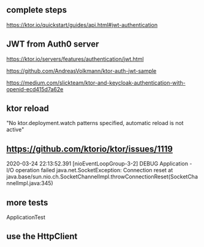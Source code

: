 complete steps
-
https://ktor.io/quickstart/guides/api.html#jwt-authentication

JWT from Auth0 server
-
https://ktor.io/servers/features/authentication/jwt.html

https://github.com/AndreasVolkmann/ktor-auth-jwt-sample

https://medium.com/slickteam/ktor-and-keycloak-authentication-with-openid-ecd415d7a62e

ktor reload
-
"No ktor.deployment.watch patterns specified, automatic reload is not active"


https://github.com/ktorio/ktor/issues/1119
-
2020-03-24 22:13:52.391 [nioEventLoopGroup-3-2] DEBUG Application - I/O operation failed
java.net.SocketException: Connection reset
	at java.base/sun.nio.ch.SocketChannelImpl.throwConnectionReset(SocketChannelImpl.java:345)

more tests
-
ApplicationTest

use the HttpClient
-

